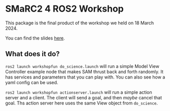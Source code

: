 # SMaRC2 4 ROS2 Workshop
This package is the final product of the workshop we held on 18 March 2024.

You can find the slides [here](/documentation/ROS2%20Workshop.md).

## What does it do?
`ros2 launch workshopfun do_science.launch` will run a simple Model View Controller example node that makes SAM thrust back and forth randomly. 
It has services and parameters that you can play with. 
You can also see how a yaml config can be used.

`ros2 launch workshopfun actionserver.launch` will run a simple action server and a client. The client will send a goal, and then _maybe_ cancel that goal. 
Ths action server here uses the same View object from `do_science`.
